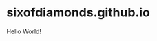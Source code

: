 # sixofdiamonds.github.io
<!DOCTYPE html>
<html lang="en">
<head>
  <meta charset="utf-8">
  <meta name="viewport"
     content="width=device-width, initial-scale=1, user-scalable=yes">
 
  <title>Hello World!</title>
</head>
<body>
Hello World!
 
</body>
</html>
